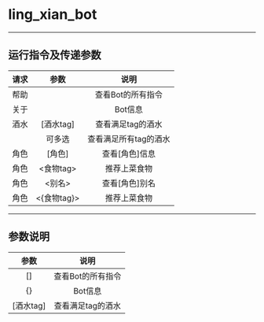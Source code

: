 # ling_xian_bot

---
## 运行指令及传递参数
| 请求 |    参数     |      说明      |
|:--:|:---------:|:------------:|
| 帮助 |           |  查看Bot的所有指令  |
| 关于 |           |    Bot信息     |
| 酒水 |  [酒水tag]  |  查看满足tag的酒水  |
|    |    可多选    | 查看满足所有tag的酒水 |
| 角色 |   [角色]    |   查看[角色]信息   |
| 角色 |  <食物tag>  |    推荐上菜食物    |
| 角色 |   <别名>    |   查看[角色]别名   |
| 角色 | <{食物tag}> |    推荐上菜食物    |

---
## 参数说明
|   参数    |      说明      |
|:-------:|:------------:|
|   []    |  查看Bot的所有指令  |
|   {}    |    Bot信息     |
| [酒水tag] |  查看满足tag的酒水  |

